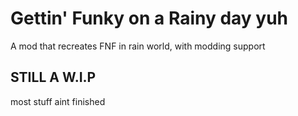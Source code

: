 # Gettin' Funky on a Rainy day yuh

A mod that recreates FNF in rain world, with modding support

## STILL A W.I.P

most stuff aint finished
